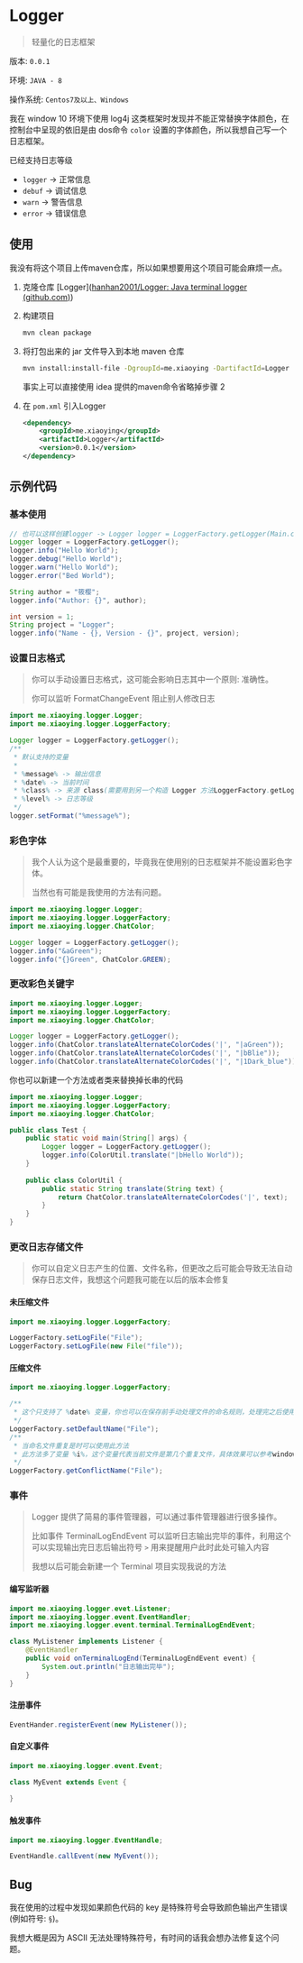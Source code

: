 # Logger

> 轻量化的日志框架

版本: `0.0.1`

环境: `JAVA - 8`

操作系统: `Centos7及以上、Windows`



我在 window 10 环境下使用 log4j 这类框架时发现并不能正常替换字体颜色，在控制台中呈现的依旧是由 dos命令  `color`  设置的字体颜色，所以我想自己写一个日志框架。



已经支持日志等级

- `logger` -> 正常信息
- `debuf` -> 调试信息
- `warn` -> 警告信息
- `error` -> 错误信息



## 使用

我没有将这个项目上传maven仓库，所以如果想要用这个项目可能会麻烦一点。

1. 克隆仓库 [Logger]([hanhan2001/Logger: Java terminal logger (github.com)](https://github.com/hanhan2001/Logger))

2. 构建项目

   ```bash
   mvn clean package
   ```

3. 将打包出来的 jar 文件导入到本地 maven 仓库

   ```bash
   mvn install:install-file -DgroupId=me.xiaoying -DartifactId=Logger -Dversion=0.0.1 -Dpackaging=jar -Dfile=Logger.jar
   ```
   
   事实上可以直接使用 idea 提供的maven命令省略掉步骤 2
   
4. 在 `pom.xml` 引入Logger

   ```xml
   <dependency>
       <groupId>me.xiaoying</groupId>
       <artifactId>Logger</artifactId>
       <version>0.0.1</version>
   </dependency>
   ```



## 示例代码



### 基本使用

```java
// 也可以这样创建logger -> Logger logger = LoggerFactory.getLogger(Main.class);
Logger logger = LoggerFactory.getLogger();
logger.info("Hello World");
logger.debug("Hello World");
logger.warn("Hello World");
logger.error("Bed World");

String author = "筱樱";
logger.info("Author: {}", author);

int version = 1;
String project = "Logger";
logger.info("Name - {}, Version - {}", project, version);
```



### 设置日志格式

> 你可以手动设置日志格式，这可能会影响日志其中一个原则: 准确性。
>
> 你可以监听 FormatChangeEvent 阻止别人修改日志

```java
import me.xiaoying.logger.Logger;
import me.xiaoying.logger.LoggerFactory;

Logger logger = LoggerFactory.getLogger();
/**
 * 默认支持的变量
 *
 * %message% -> 输出信息
 * %date% -> 当前时间
 * %class% -> 来源 class(需要用到另一个构造 Logger 方法LoggerFactory.getLogger(Main.class))
 * %level% -> 日志等级
 */
logger.setFormat("%message%");
```



### 彩色字体

> 我个人认为这个是最重要的，毕竟我在使用别的日志框架并不能设置彩色字体。
>
> 当然也有可能是我使用的方法有问题。

```java
import me.xiaoying.logger.Logger;
import me.xiaoying.logger.LoggerFactory;
import me.xiaoying.logger.ChatColor;

Logger logger = LoggerFactory.getLogger();
logger.info("&aGreen");
logger.info("{}Green", ChatColor.GREEN);
```



### 更改彩色关键字

```java
import me.xiaoying.logger.Logger;
import me.xiaoying.logger.LoggerFactory;
import me.xiaoying.logger.ChatColor;

Logger logger = LoggerFactory.getLogger();
logger.info(ChatColor.translateAlternateColorCodes('|', "|aGreen"));
logger.info(ChatColor.translateAlternateColorCodes('|', "|bBlie"));
logger.info(ChatColor.translateAlternateColorCodes('|', "|1Dark_blue"));
```

你也可以新建一个方法或者类来替换掉长串的代码

```java
import me.xiaoying.logger.Logger;
import me.xiaoying.logger.LoggerFactory;
import me.xiaoying.logger.ChatColor;

public class Test {
    public static void main(String[] args) {
        Logger logger = LoggerFactory.getLogger();
        logger.info(ColorUtil.translate("|bHello World"));
    }
    
    public class ColorUtil {
        public static String translate(String text) {
            return ChatColor.translateAlternateColorCodes('|', text);
        }
    }
}
```



### 更改日志存储文件

> 你可以自定义日志产生的位置、文件名称，但更改之后可能会导致无法自动保存日志文件，我想这个问题我可能在以后的版本会修复

#### 未压缩文件

```java
import me.xiaoying.logger.LoggerFactory;

LoggerFactory.setLogFile("File");
LoggerFactory.setLogFile(new File("file"));
```



#### 压缩文件

```java
import me.xiaoying.logger.LoggerFactory;

/**
 * 这个只支持了 %date% 变量，你也可以在保存前手动处理文件的命名规则，处理完之后使用此方法即可
 */
LoggerFactory.setDefaultName("File");
/**
 * 当命名文件重复是时可以使用此方法
 * 此方法多了变量 %i%，这个变量代表当前文件是第几个重复文件，具体效果可以参考windows复制文件到同路径下时产生的文件名称
 */
LoggerFactory.getConflictName("File");
```



### 事件

> Logger 提供了简易的事件管理器，可以通过事件管理器进行很多操作。
>
> 比如事件 TerminalLogEndEvent 可以监听日志输出完毕的事件，利用这个可以实现输出完日志后输出符号 `>` 用来提醒用户此时此处可输入内容
>
> 我想以后可能会新建一个 Terminal 项目实现我说的方法



#### 编写监听器

```java
import me.xiaoying.logger.evet.Listener;
import me.xiaoying.logger.event.EventHandler;
import me.xiaoying.logger.event.terminal.TerminalLogEndEvent;

class MyListener implements Listener {
    @EventHandler
    public void onTerminalLogEnd(TerminalLogEndEvent event) {
        System.out.println("日志输出完毕");
    }
}
```



#### 注册事件

```java
EventHander.registerEvent(new MyListener());
```



#### 自定义事件

```java
import me.xiaoying.logger.event.Event;

class MyEvent extends Event {
    
}
```



#### 触发事件

```java
import me.xiaoying.logger.EventHandle;

EventHandle.callEvent(new MyEvent());
```



## Bug

我在使用的过程中发现如果颜色代码的 key 是特殊符号会导致颜色输出产生错误(例如符号: `§`)。

我想大概是因为 ASCII 无法处理特殊符号，有时间的话我会想办法修复这个问题。